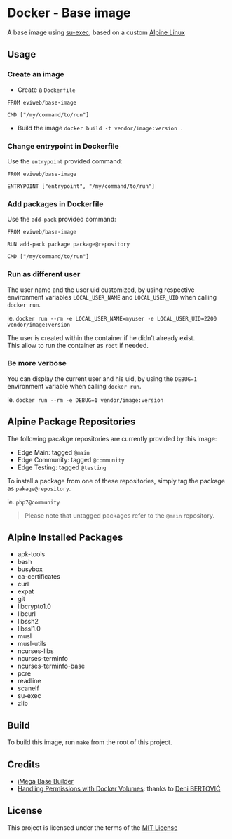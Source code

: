 Docker - Base image
===================
A base image using [su-exec][su-exec], based on a custom [Alpine Linux][alpine]

Usage
-----
### Create an image
* Create a `Dockerfile`
```
FROM eviweb/base-image

CMD ["/my/command/to/run"]
```
* Build the image
`docker build -t vendor/image:version .`

### Change entrypoint in Dockerfile
Use the `entrypoint` provided command:    

```
FROM eviweb/base-image

ENTRYPOINT ["entrypoint", "/my/command/to/run"]
```

### Add packages in Dockerfile
Use the `add-pack` provided command:    

```
FROM eviweb/base-image

RUN add-pack package package@repository

CMD ["/my/command/to/run"]
```

### Run as different user
The user name and the user uid customized, by using respective environment variables `LOCAL_USER_NAME` and `LOCAL_USER_UID` when calling `docker run`.    

ie. `docker run --rm -e LOCAL_USER_NAME=myuser -e LOCAL_USER_UID=2200 vendor/image:version`   

The user is created within the container if he didn't already exist.    
This allow to run the container as `root` if needed.

### Be more verbose
You can display the current user and his uid, by using the `DEBUG=1` environment variable when calling `docker run`.    

ie. `docker run --rm -e DEBUG=1 vendor/image:version`   

Alpine Package Repositories
---------------------------
The following pacakge repositories are currently provided by this image:
* Edge Main: tagged `@main`
* Edge Community: tagged `@community`
* Edge Testing: tagged `@testing`

To install a package from one of these repositories, simply tag the package as `pakage@repository`.

ie. `php7@community`

> Please note that untagged packages refer to the `@main` repository.

Alpine Installed Packages
-------------------------
- apk-tools
- bash
- busybox
- ca-certificates
- curl
- expat
- git
- libcrypto1.0
- libcurl
- libssh2
- libssl1.0
- musl
- musl-utils
- ncurses-libs
- ncurses-terminfo
- ncurses-terminfo-base
- pcre
- readline
- scanelf
- su-exec
- zlib

Build
-----
To build this image, run `make` from the root of this project.

Credits
-------
* [iMega Base Builder][imega-docker]
* [Handling Permissions with Docker Volumes][denibertovic]: thanks to [Deni BERTOVI&#262;][denibertovic-github]

License
-------
This project is licensed under the terms of the [MIT License](/LICENSE)

[alpine]: https://alpinelinux.org/
[denibertovic]: https://denibertovic.com/posts/handling-permissions-with-docker-volumes/
[denibertovic-github]: https://github.com/denibertovic
[imega-docker]: https://github.com/imega-docker/base-builder
[su-exec]: https://github.com/ncopa/su-exec